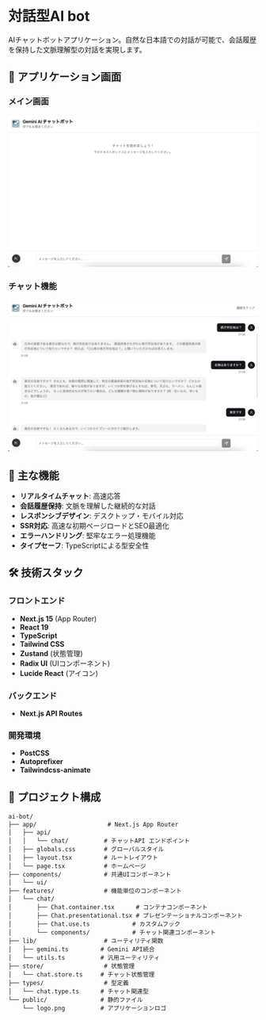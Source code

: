# 対話型AI bot

AIチャットボットアプリケーション。自然な日本語での対話が可能で、会話履歴を保持した文脈理解型の対話を実現します。

## 📱 アプリケーション画面

### メイン画面
![アプリケーション画面1](./public/image1.png)

### チャット機能
![アプリケーション画面2](./public/image2.png)

## 🚀 主な機能

- **リアルタイムチャット**: 高速応答
- **会話履歴保持**: 文脈を理解した継続的な対話
- **レスポンシブデザイン**: デスクトップ・モバイル対応
- **SSR対応**: 高速な初期ページロードとSEO最適化
- **エラーハンドリング**: 堅牢なエラー処理機能
- **タイプセーフ**: TypeScriptによる型安全性

## 🛠️ 技術スタック

### フロントエンド
- **Next.js 15** (App Router)
- **React 19**
- **TypeScript**
- **Tailwind CSS**
- **Zustand** (状態管理)
- **Radix UI** (UIコンポーネント)
- **Lucide React** (アイコン)

### バックエンド
- **Next.js API Routes**

### 開発環境
- **PostCSS**
- **Autoprefixer**
- **Tailwindcss-animate**

## 📁 プロジェクト構成

```
ai-bot/
├── app/                    # Next.js App Router
│   ├── api/
│   │   └── chat/          # チャットAPI エンドポイント
│   ├── globals.css        # グローバルスタイル
│   ├── layout.tsx         # ルートレイアウト
│   └── page.tsx           # ホームページ
├── components/            # 共通UIコンポーネント
│   └── ui/               
├── features/              # 機能単位のコンポーネント
│   └── chat/
│       ├── Chat.container.tsx      # コンテナコンポーネント
│       ├── Chat.presentational.tsx # プレゼンテーショナルコンポーネント
│       ├── Chat.use.ts            # カスタムフック
│       └── components/            # チャット関連コンポーネント
├── lib/                   # ユーティリティ関数
│   ├── gemini.ts         # Gemini API統合
│   └── utils.ts          # 汎用ユーティリティ
├── store/                 # 状態管理
│   └── chat.store.ts     # チャット状態管理
├── types/                 # 型定義
│   └── chat.type.ts      # チャット関連型
└── public/               # 静的ファイル
    └── logo.png          # アプリケーションロゴ
```
